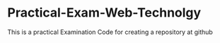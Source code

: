 # Practical-Exam-Web-Technolgy
This is a practical Examination Code for creating a repository at github
